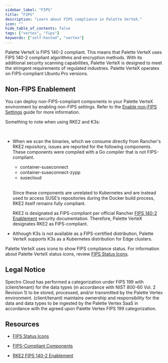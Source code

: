 ```yaml
---
sidebar_label: "FIPS"
title: "FIPS"
description: "Learn about FIPS compliance in Palette VerteX."
icon: ""
hide_table_of_contents: false
tags: ["vertex", "fips"]
keywords: ["self-hosted", "vertex"]
---
```


Palette VerteX is FIPS 140-2 compliant. This means that Palette VerteX uses FIPS 140-2 compliant algorithms and encryption methods. With its additional security scanning capabilities, Palette VerteX is designed to meet the stringent requirements of regulated industries. Palette VerteX operates on FIPS-compliant Ubuntu Pro versions.

## Non-FIPS Enablement

You can deploy non-FIPS-compliant components in your Palette VerteX environment by enabling non-FIPS settings. Refer to the [Enable non-FIPS Settings](../system-management/enable-non-fips-settings/enable-non-fips-settings.md) guide for more information.

Something to note when using RKE2 and K3s:

<br />

- When we scan the binaries, which we consume directly from Rancher's RKE2 repository, issues are reported for the following components. These components were compiled with a Go compiler that is not FIPS-compliant.

  - container-suseconnect
  - container-suseconnect-zypp
  - susecloud

  <br />

  Since these components are unrelated to Kubernetes and are instead used to access SUSE’s repositories during the Docker build process, RKE2 itself remains fully compliant.

  RKE2 is designated as FIPS-compliant per official Rancher [FIPS 140-2 Enablement](https://docs.rke2.io/security/fips_support) security documentation. Therefore, Palette VerteX designates RKE2 as FIPS-compliant.

- Although K3s is not available as a FIPS-certified distribution, Palette VerteX supports K3s as a Kubernetes distribution for Edge clusters.

Palette VerteX uses icons to show FIPS compliance status. For information about Palette VerteX status icons, review [FIPS Status Icons](fips-status-icons.md).

## Legal Notice

Spectro Cloud has performed a categorization under FIPS 199 with (client/tenant) for the data types (in accordance with NIST 800-60 Vol. 2 Revision 1) to be stored, processed, and/or transmitted by the Palette Vertex environment. (client/tenant) maintains ownership and responsibility for the data and data types to be ingested by the Palette Vertex SaaS in accordance with the agreed upon Palette Vertex FIPS 199 categorization.

## Resources

- [FIPS Status Icons](fips-status-icons.md)

- [FIPS-Compliant Components](fips-compliant-components.md)

- [RKE2 FIPS 140-2 Enablement](https://docs.rke2.io/security/fips_support)
